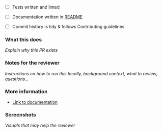 - [ ] Tests written and linted
- [ ] Documentation written in [README](../README.md)
- [ ] Commit history is tidy & follows Contributing guidelines


### What this does

_Explain why this PR exists_

### Notes for the reviewer

_Instructions on how to run this locally, background context, what to review, questions…_

### More information

- [Link to documentation]()

### Screenshots

_Visuals that may help the reviewer_